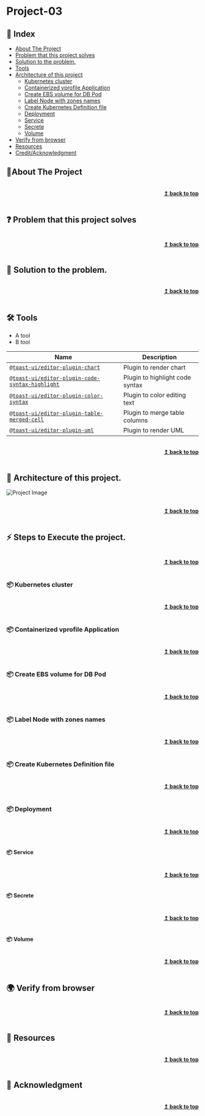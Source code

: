 
# Project-03
## :ledger: Index

- [About The Project](#beginner-about-the-project)
- [Problem that this project solves ](#question-problem-that-this-project-solves)
- [Solution to the problem.](#key-solution-to-the-problem)
- [Tools](#hammer_and_wrench-Tools)
- [Architecture of this project](#house-architecture-of-this-project)
  - [Kubernetes cluster](#package-kubernetes-cluster)
  - [Containerized vprofile Application](#package-containerized-vprofile-application)
  - [Create EBS volume for DB Pod](#package-create-ebs-volume-for-db-pod)
  - [Label Node with zones names](#package-label-node-with-zones-names)
  - [Create Kubernetes Definition file](#package-create-kubernetes-definition-file)	
  - [Deployment](#package-deployment)	
  - [Service](#package-service)
  - [Secrete](#package-secrete)
  - [Volume](#package-volume)
- [Verify from browser](#earth_africa-verify-from-browser) 
- [Resources](#page_facing_up-resources)
- [Credit/Acknowledgment](#star2-creditacknowledgment)


## :beginner:About The Project

<br/>
<div align="right">
    <b><a href="#Project-03">↥ back to top</a></b>
</div>
<br/>

## :question: Problem that this project solves 

<br/>
<div align="right">
    <b><a href="#Project-03">↥ back to top</a></b>
</div>
<br/>

## :key: Solution to the problem.

<br/>
<div align="right">
    <b><a href="#Project-03">↥ back to top</a></b>
</div>
<br/>

## :hammer_and_wrench: Tools
- A tool
- B tool

| Name | Description |
| --- | --- |
| [`@toast-ui/editor-plugin-chart`](https://github.com/nhn/tui.editor/tree/master/plugins/chart) | Plugin to render chart |
| [`@toast-ui/editor-plugin-code-syntax-highlight`](https://github.com/nhn/tui.editor/tree/master/plugins/code-syntax-highlight) | Plugin to highlight code syntax |
| [`@toast-ui/editor-plugin-color-syntax`](https://github.com/nhn/tui.editor/tree/master/plugins/color-syntax) | Plugin to color editing text |
| [`@toast-ui/editor-plugin-table-merged-cell`](https://github.com/nhn/tui.editor/tree/master/plugins/table-merged-cell) | Plugin to merge table columns |
| [`@toast-ui/editor-plugin-uml`](https://github.com/nhn/tui.editor/tree/master/plugins/uml) | Plugin to render UML 

<br/>
<div align="right">
    <b><a href="#Project-03">↥ back to top</a></b>
</div>
<br/>


## :beginner: Architecture of this project.

![Project Image](project-image-url)

<br/>
<div align="right">
    <b><a href="#Project-03">↥ back to top</a></b>
</div>
<br/>

## :zap: Steps to Execute the project. 

<br/>
<div align="right">
    <b><a href="#Project-03">↥ back to top</a></b>
</div>
<br/>


### :package: Kubernetes cluster

<br/>
<div align="right">
    <b><a href="#Project-03">↥ back to top</a></b>
</div>
<br/>

### :package: Containerized vprofile Application

<br/>
<div align="right">
    <b><a href="#Project-03">↥ back to top</a></b>
</div>
<br/>

### :package: Create EBS volume for DB Pod

<br/>
<div align="right">
    <b><a href="#Project-03">↥ back to top</a></b>
</div>
<br/>

### :package: Label Node with zones names

<br/>
<div align="right">
    <b><a href="#Project-03">↥ back to top</a></b>
</div>
<br/>

### :package: Create Kubernetes Definition file

<br/>
<div align="right">
    <b><a href="#Project-03">↥ back to top</a></b>
</div>
<br/>

### :package: Deployment

<br/>
<div align="right">
    <b><a href="#Project-03">↥ back to top</a></b>
</div>
<br/>

#### :package: Service 

<br/>
<div align="right">
    <b><a href="#Project-03">↥ back to top</a></b>
</div>
<br/>

#### :package: Secrete

<br/>
<div align="right">
    <b><a href="#Project-03">↥ back to top</a></b>
</div>
<br/>

#### :package: Volume 

<br/>
<div align="right">
    <b><a href="#Project-03">↥ back to top</a></b>
</div>
<br/>



## :earth_africa: Verify from browser

<br/>
<div align="right">
    <b><a href="#Project-03">↥ back to top</a></b>
</div>
<br/>


## :page_facing_up: Resources

<br/>
<div align="right">
    <b><a href="#Project-03">↥ back to top</a></b>
</div>
<br/>


## :star2: Acknowledgment


<br/>
<div align="right">
    <b><a href="#Project-03">↥ back to top</a></b>
</div>
<br/>

